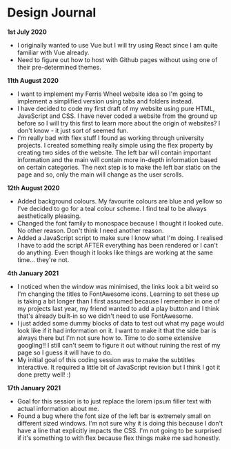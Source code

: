 # Design Journal

**1st July 2020**

- I originally wanted to use Vue but I will try using React since I am quite familiar with Vue already.
- Need to figure out how to host with Github pages without using one of their pre-determined themes.

**11th August 2020**
- I want to implement my Ferris Wheel website idea so I'm going to implement a simplified version using tabs and folders instead.
- I have decided to code my first draft of my website using pure HTML, JavaScript and CSS. I have never coded a website from the ground up before so I will try this first to learn more about the origin of websites? I don't know - it just sort of seemed fun.
- I'm really bad with flex stuff I found as working through university projects. I created something really simple using the flex property by creating two sides of the website. The left bar will contain important information and the main will contain more in-depth information based on certain categories. The next step is to make the left bar static on the page and so, only the main will change as the user scrolls.

**12th August 2020**
- Added background colours. My favourite colours are blue and yellow so I've decided to go for a teal colour scheme. I find teal to be always aesthetically pleasing.
- Changed the font family to monospace because I thought it looked cute. No other reason. Don't think I need another reason.
- Added a JavaScript script to make sure I know what I'm doing. I realised I have to add the script AFTER everything has been rendered or I can't do anything. Even though it looks like things are working at the same time... they're not.

**4th January 2021**
- I noticed when the window was minimised, the links look a bit weird so I'm changing the titles to FontAwesome icons. Learning to set these up is taking a bit longer than I first assumed because I remember in one of my projects last year, my friend wanted to add a play button and I think that's already built-in so we didn't need to use FontAwesome.
- I just added some dummy blocks of data to test out what my page would look like if it had information on it. I want to make it that the side bar is always there but I'm not sure how to. Time to do some extensive googling!! I still can't seem to figure it out without ruining the rest of my page so I guess it will have to do.
- My initial goal of this coding session was to make the subtitles interactive. It required a little bit of JavaScript revision but I think I got it done pretty well! :)

**17th January 2021**
- Goal for this session is to just replace the lorem ipsum filler text with actual information about me.
- Found a bug where the font size of the left bar is extremely small on different sized windows. I'm not sure why it is doing this because I don't have a line that explicitly impacts the CSS. I'm not going to be surprised if it's something to with flex because flex things make me sad honestly.